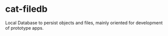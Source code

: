 # cat-filedb
Local Database to persist objects and files, mainly oriented for development of prototype apps.
